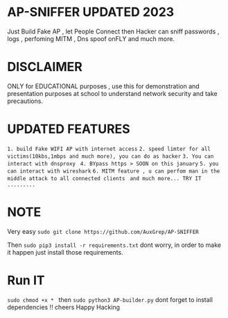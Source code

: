 # AP-SNIFFER UPDATED 2023
Just Build Fake AP , let People Connect then Hacker can sniff passwords , logs , perfoming MITM , Dns spoof onFLY and much more.

# DISCLAIMER
ONLY for EDUCATIONAL purposes , use this for demonstration and presentation purposes at school to understand network security and take precautions.

# UPDATED FEATURES
 ```1. build Fake WIFI AP with internet access```
 ```2. speed limter for all victims(10kbs,1mbps and much more), you can do as hacker```
 ```3. You can interact with dnsproxy ```
 ```4. BYpass https > SOON on this january```
 ```5. you can interact with wireshark```
 ```6. MITM feature , u can perfom man in the middle attack to all connected clients```
  ``` and much more... TRY IT .........```
  
  # NOTE
  Very easy ```sudo git clone https://github.com/AuxGrep/AP-SNIFFER ```
  
  Then ```sudo pip3 install -r requirements.txt``` dont worry, in order to make it happen just install those requirements.
  
  # Run IT
  ```sudo chmod +x * ``` then ```sudo python3 AP-builder.py``` dont forget to install dependencies !! cheers Happy Hacking
  
  
